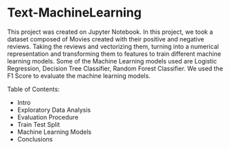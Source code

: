 # Text-MachineLearning
This project was created on Jupyter Notebook. In this project, we took a dataset composed of Movies created with their positive and negative reviews. Taking the reviews and vectorizing them, turning into a numerical representation and transforming them to features to train different machine learning models. Some of the Machine Learning models used are Logistic Regression, Decision Tree Classifier, Random Forest Classifier. We used the F1 Score to evaluate the machine learning models.

Table of Contents: 
- Intro
- Exploratory Data Analysis
- Evaluation Procedure
- Train Test Split
- Machine Learning Models
- Conclusions  
